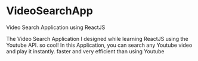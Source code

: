 # VideoSearchApp

Video Search Application using ReactJS 

The Video Search Application I designed while learning ReactJS using the Youtube API. so cool!
In this Application, you can search any Youtube video and play it instantly. faster and very efficient than using Youtube
